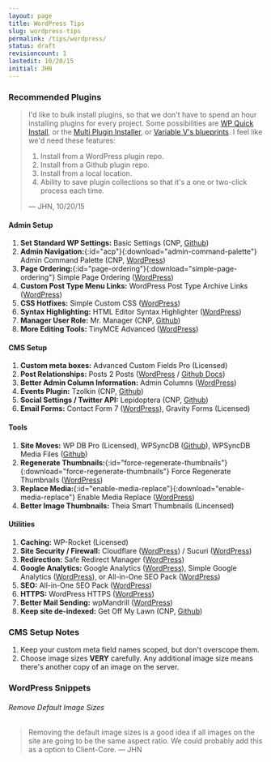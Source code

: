 ```yaml
---
layout: page
title: WordPress Tips
slug: wordpress-tips
permalink: /tips/wordpress/
status: draft
revisioncount: 1
lastedit: 10/20/15
initial: JHN
---
```


### Recommended Plugins

> I'd like to bulk install plugins, so that we don't have to spend an hour installing plugins for every project. Some
> possibilities are [WP Quick Install](http://wp-quick-install.com/), or the [Multi Plugin Installer](https://wordpress.org/plugins/multi-plugin-installer/), or [
> Variable V's blueprints](https://github.com/bradp/vv#blueprints). I feel like we'd need these features:
>
> 1. Install from a WordPress plugin repo.
> 1. Install from a Github plugin repo.
> 1. Install from a local location.
> 1. Ability to save plugin collections so that it's a one or two-click process each time.
>
> — JHN, 10/20/15

#### Admin Setup

1. **Set Standard WP Settings:** Basic Settings (CNP, [Github](https://github.com/Clark-Nikdel-Powell/Basic-Settings))
1. **Admin Navigation:**{:id="acp"}{:download="admin-command-palette"} Admin Command Palette (CNP, [WordPress](https://wordpress.org/plugins/admin-command-palette/))
1. **Page Ordering:**{:id="page-ordering"}{:download="simple-page-ordering"} Simple Page Ordering ([WordPress](https://wordpress.org/plugins/simple-page-ordering/))
1. **Custom Post Type Menu Links:** WordPress Post Type Archive Links ([WordPress](https://wordpress.org/plugins/post-type-archive-links/))
1. **CSS Hotfixes:** Simple Custom CSS ([WordPress](https://wordpress.org/plugins/simple-custom-css/))
1. **Syntax Highlighting:** HTML Editor Syntax Highlighter ([WordPress](https://wordpress.org/plugins/html-editor-syntax-highlighter/))
1. **Manager User Role:** Mr. Manager (CNP, [Github](https://github.com/Clark-Nikdel-Powell/Mr.-Manager))
1. **More Editing Tools:** TinyMCE Advanced ([WordPress](https://wordpress.org/plugins/tinymce-advanced/))

#### CMS Setup

1. **Custom meta boxes:** Advanced Custom Fields Pro (Licensed)
1. **Post Relationships:** Posts 2 Posts ([WordPress](https://wordpress.org/plugins/posts-to-posts/) / [Github Docs](https://github.com/scribu/wp-posts-to-posts/wiki))
1. **Better Admin Column Information:** Admin Columns ([WordPress](https://wordpress.org/plugins/codepress-admin-columns/))
1. **Events Plugin:** Tzolkin (CNP, [Github](https://github.com/Clark-Nikdel-Powell/Tzolkin))
1. **Social Settings / Twitter API:** Lepidoptera (CNP, [Github](https://github.com/Clark-Nikdel-Powell/Lepidoptera))
1. **Email Forms:** Contact Form 7 ([WordPress](https://wordpress.org/plugins/contact-form-7/)), Gravity Forms (Licensed)

#### Tools

1. **Site Moves:** WP DB Pro (Licensed), WPSyncDB ([Github](https://github.com/wp-sync-db/wp-sync-db)), WPSyncDB Media Files ([Github](https://github.com/wp-sync-db/wp-sync-db-media-files))
1. **Regenerate Thumbnails:**{:id="force-regenerate-thumbnails"}{:download="force-regenerate-thumbnails"} Force Regenerate Thumbnails ([WordPress](https://wordpress.org/plugins/force-regenerate-thumbnails/))
1. **Replace Media:**{:id="enable-media-replace"}{:download="enable-media-replace"} Enable Media Replace ([WordPress](https://wordpress.org/plugins/enable-media-replace/))
1. **Better Image Thumbnails:** Theia Smart Thumbnails (Lincensed)

#### Utilities

1. **Caching:** WP-Rocket (Licensed)
1. **Site Security / Firewall:** Cloudflare ([WordPress](https://wordpress.org/plugins/cloudflare/)) / Sucuri ([WordPress](https://wordpress.org/plugins/sucuri-scanner/))
1. **Redirection:** Safe Redirect Manager ([WordPress](https://wordpress.org/plugins/safe-redirect-manager/))
1. **Google Analytics:** Google Analytics ([WordPress](https://wordpress.org/plugins/googleanalytics/)), Simple Google Analytics ([WordPress](https://wordpress.org/plugins/simple-google-analytics/)), or All-in-One SEO Pack ([WordPress](https://wordpress.org/plugins/all-in-one-seo-pack/))
1. **SEO:** All-in-One SEO Pack ([WordPress](https://wordpress.org/plugins/all-in-one-seo-pack/))
1. **HTTPS:** WordPress HTTPS ([WordPress](https://wordpress.org/plugins/wordpress-https/))
1. **Better Mail Sending:** wpMandrill ([WordPress](https://wordpress.org/plugins/wpmandrill/))
1. **Keep site de-indexed:** Get Off My Lawn (CNP, [Github](https://github.com/Clark-Nikdel-Powell/Get-Off-My-Lawn))

### CMS Setup Notes

1. Keep your custom meta field names scoped, but don't overscope them.
1. Choose image sizes **VERY** carefully. Any additional image size means there's another copy of an image on the server.

### WordPress Snippets

###### Remove Default Image Sizes
<script src="https://gist.github.com/jhned/f08a50a46e3ca4e1e7f8.js"></script>
>Removing the default image sizes is a good idea if all images on the site are going to be the same aspect ratio. We could probably add this as a option to Client-Core. — JHN
